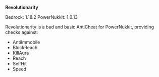 **Revolutionarity**

Bedrock: 1.18.2
PowerNukkit: 1.0.13

Revolutionarity is a bad and basic AntiCheat for PowerNukkit, providing checks against:
- AntiImmobile
- BlockReach
- KillAura
- Reach
- SelfHit
- Speed